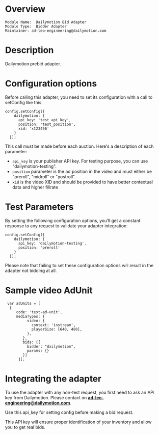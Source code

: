 # Overview

```
Module Name:  Dailymotion Bid Adapter
Module Type:  Bidder Adapter
Maintainer: ad-leo-engineering@dailymotion.com
```

# Description

Dailymotion prebid adapter.

# Configuration options

Before calling this adapter, you need to set its configuration with a call to setConfig like this:
```
config.setConfig({
    dailymotion: {
      api_key: 'test_api_key',
      position: 'test_position',
      xid: 'x123456'
    }
  });
```

This call must be made before each auction. Here's a description of each parameter:
* `api_key` is your publisher API key. For testing purpose, you can use "dailymotion-testing".
* `position` parameter is the ad position in the video and must either be "preroll", "midroll" or "postroll".
* `xid` is the video XID and should be provided to have better contextual data and higher fillrate

# Test Parameters

By setting the following configuration options, you'll get a constant response to any request to validate your adapter integration:
```
config.setConfig({
    dailymotion: {
      api_key: 'dailymotion-testing',
      position: 'preroll'
    }
  });
```
Please note that failing to set these configuration options will result in the adapter not bidding at all.

# Sample video AdUnit
```
 var adUnits = [
  {
     code: 'test-ad-unit',
     mediaTypes: {
          video: {
            context: 'instream',
            playerSize: [640, 480],
          },
        },
        bids: [{
          bidder: "dailymotion",
          params: {}
        }]
      }];
```

# Integrating the adapter

To use the adapter with any non-test request, you first need to ask an API key from Dailymotion. Please contact on **ad-leo-engineering@dailymotion.com**.

Use this api_key for setting config before making a bid request.

This API key will ensure proper identification of your inventory and allow you to get real bids.
